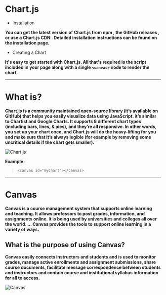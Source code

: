 # Chart.js

+ Installation

**You can get the latest version of Chart.js from npm , the GitHub releases , or use a Chart.js CDN . Detailed installation instructions can be found on the installation page.**

+ Creating a Chart

**It's easy to get started with Chart.js. All that's required is the script included in your page along with a single `<canvas>` node to render the chart.**

***

# What is?

**Chart.js is a community maintained open-source library (it’s available on GitHub) that helps you easily visualize data using JavaScript. It’s similar to Chartist and Google Charts. It supports 8 different chart types (including bars, lines, & pies), and they’re all responsive. In other words, you set up your chart once, and Chart.js will do the heavy-lifting for you and make sure that it’s always legible (for example by removing some uncritical details if the chart gets smaller).**

![Chart.js](https://tobiasahlin.com/static/chartjs-logo.svg)

**Example:**

> `<canvas id="myChart"></canvas>`

***

# Canvas

**Canvas is a course management system that supports online learning and teaching. It allows professors to post grades, information, and assignments online. It is being used by universities and colleges all over the world. ... Canvas provides the tools to support online learning in a variety of ways.**


## What is the purpose of using Canvas?

**Canvas easily connects instructors and students and is used to monitor grades, manage active enrollments and assignment submissions, share course documents, facilitate message correspondence between students and instructors and contain course and institutional syllabus information for all to access.**

![Canvas](https://www.uab.edu/elearning/images/pictures/academic-technologies/logos/canvas.png)
